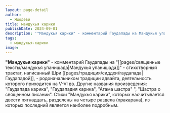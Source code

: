 ```yaml
---
layout: page-detail
author:
  - Яшодеви
title: мандукья карики
publishDate: 2024-09-01
description: '"Мандукья карики" - комментарий Гаудапады на Мандукья упанишаду, стихотворный трактат, написанный Шри Гаудападой, - родоначальником традиции адвайта-веданты, деятельность которого приходится на V-VI вв. Другие названия произведения Гаудапада карика, Гаудападия карика, Агама шастра Шастра о священном писании. Стихи Мандукья карик, которых насчитывается двести пятнадцать, разделены на четыре раздела (пракарана), из которых последний является наиболее подробным.'
tags:
  - мандукья-карики
image:
---
```

**"Мандукья карики"** - комментарий Гаудапады на "[[pages/священные тексты/мандукья упанишада|Мандукья упанишада]]" - стихотворный трактат, написанный Шри [[pages/традиция/сиддхи/гаудапада|Гаудападой]], - родоначальником традиции адвайта, деятельность которого приходится на V-VI вв. Другие названия произведения: "Гаудапада карика", "Гаудападия карика", "Агама шастра" ", "Шастра о священном писании". Стихи "Мандукья карики", которых насчитывается двести пятнадцать, разделены на четыре раздела (пракарана), из которых последний является наиболее подробным.

